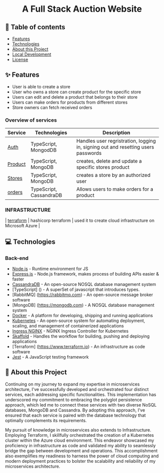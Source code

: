 <h1 align="center">A Full Stack Auction Website</h1>


## 📝 Table of contents

- [Features](#-features)
- [Technologies](#-technologies)
- [About this Project](#-about-this-project)
- [Local Development](#-local-development)
- [License](#-license)

## ✨ Features

- User is able to create a store 
- User who owns a store can create product for the specific store
- Users can edit and delete a product that belongs to their store
- Users can make orders for products from different stores
- Store owners can fetch received orders




### Overview of services

| Service                             | Technologies               | Description             |
| ----------------------------------- | -------------------------- | ----------------------- |
| [Auth](./store-auth)         | TypeScript, MongodDB          | Handles user regristration, logging in, signing out and resetting users passwords  |
| [Product](./Product)        |  TypeScript, MongoDB           | creates, delete and update a specific stores product   |
|   [Stores](./Store)      |  TypeScript, MongoDB               | creates a store by an authorized user |
|  [orders](./orders)    | TypeScript, CassandraDB          |  Allows users to make orders for a product   |

### INFRASTRUCTURE 
|  [terraform](./terraform)    | hashicorp terraform          |   used it to create cloud infrastructure on Microsoft Azure   |







## 💻 Technologies

### Back-end
- [Node.js](https://nodejs.org/en/) - Runtime environment for JS
- [Express.js](https://expressjs.com/) - Node.js framework, makes process of building APIs easier & faster
- [CassandraDB](https://cassandra.apache.org/) -  An open-source NOSQL database management system
- [TypeScript] () - A superSet of javascript  that introduces types.
- [RabbitMQ] (https://rabbitmq.com) -  An open-source message broker software
- [MongoDB] (https://mongodb.com) - A NOSQL database management system
- [Docker](https://www.docker.com/) - A platform for developing, shipping and running applications
- [Kubernetes](https://kubernetes.io/) -  An open-source system for automating deployment, scaling, and management of containerized applications
- [Ingress NGINX](https://kubernetes.github.io/ingress-nginx/) - NGINX Ingress Controller for Kubernetes
- [Skaffold](https://skaffold.dev/) - Handles the workflow for building, pushing and deploying applications
- [Terraform] (https://www.terraform.io) - An infrastructure as code software 
- [Jest](https://jestjs.io/) - A JavaScript testing framework




## 📙 About this Project

Continuing on my journey to expand my expertise in microservices architecture, I've successfully developed and orchestrated four distinct services, each addressing specific functionalities. This implementation has underscored my commitment to embracing the polyglot persistence approach, which led me to connect these services with two diverse NoSQL databases, MongoDB and Cassandra. By adopting this approach, I've ensured that each service is paired with the database technology that optimally complements its requirements.

My pursuit of knowledge in microservices also extends to Infrastructure. Employing Terraform, I skillfully orchestrated the creation of a Kubernetes cluster within the Azure cloud environment. This endeavor showcased my proficiency in infrastructure as code and validated my ability to seamlessly bridge the gap between development and operations. This accomplishment also exemplifies my readiness to harness the power of cloud computing and modern deployment practices to bolster the scalability and reliability of my microservices architecture.